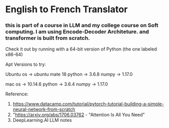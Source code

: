 # English to French Translator

### this is part of a course in LLM and my college course on Soft computing. I am using Encode-Decoder Architeture. and transformer is built from scratch.

Check it out by running with a 64-bit version of Python (the one labeled x86-64)


Apt Versions to try:

Ubuntu
os -> ubuntu mate 18
python -> 3.6.8
numpy -> 1.17.0

mac
os -> 10.14.6
python -> 3.6.4
numpy -> 1.17.0


Reference:
1) https://www.datacamp.com/tutorial/pytorch-tutorial-building-a-simple-neural-network-from-scratch
2) "https://arxiv.org/abs/1706.03762 - "Attention Is All You Need"
3) DeepLearning.AI LLM notes


